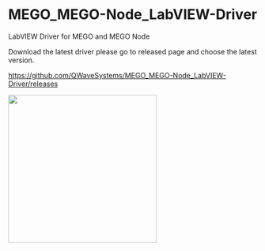 # MEGO_MEGO-Node_LabVIEW-Driver
LabVIEW Driver for MEGO and MEGO Node

Download the latest driver please go to released page and choose the latest version.

https://github.com/QWaveSystems/MEGO_MEGO-Node_LabVIEW-Driver/releases

<img src="https://github.com/QWaveSystems/MEGO_MEGO-Node_LabVIEW-Driver/raw/master/How%20to%20download.jpg" height="300">
